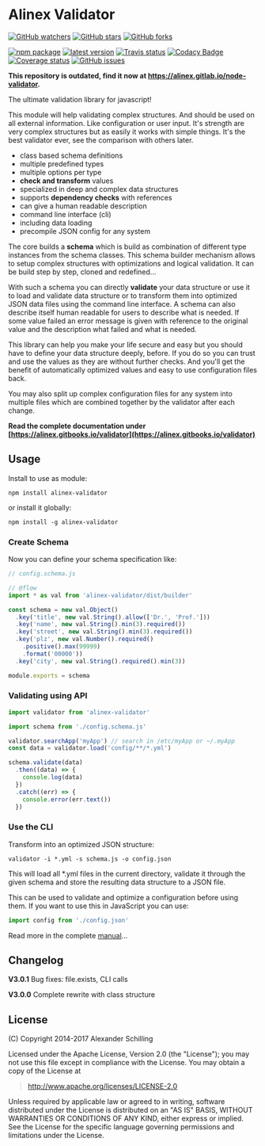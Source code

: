 # Alinex Validator

[![GitHub watchers](
  https://img.shields.io/github/watchers/alinex/node-validator.svg?style=social&label=Watch&maxAge=86400)](
  https://github.com/alinex/node-validator/subscription)
[![GitHub stars](
  https://img.shields.io/github/stars/alinex/node-validator.svg?style=social&label=Star&maxAge=86400)](
  https://github.com/alinex/node-validator)
[![GitHub forks](
  https://img.shields.io/github/forks/alinex/node-validator.svg?style=social&label=Fork&maxAge=86400)](
  https://github.com/alinex/node-validator)

[![npm package](
  https://img.shields.io/npm/v/alinex-validator.svg?maxAge=86400&label=latest%20version)](
  https://www.npmjs.com/package/alinex-validator)
[![latest version](
  https://img.shields.io/npm/l/alinex-validator.svg?maxAge=86400)](
  #license)
[![Travis status](
  https://img.shields.io/travis/alinex/node-validator.svg?maxAge=86400&label=test)](
  https://travis-ci.org/alinex/node-validator)
[![Codacy Badge](
  https://api.codacy.com/project/badge/Grade/6f53f689f1c447f3a9ce2ee8a3463fcb)](
  https://www.codacy.com/app/alinex/node-validator/dashboard)
[![Coverage status](
  https://img.shields.io/coveralls/alinex/node-validator.svg?maxAge=86400)](
  https://coveralls.io/r/alinex/node-validator)
[![GitHub issues](
  https://img.shields.io/github/issues/alinex/node-validator.svg?maxAge=86400)](
  https://github.com/alinex/node-validator/issues)

**This repository is outdated, find it now at https://alinex.gitlab.io/node-validator.**

The ultimate validation library for javascript!

This module will help validating complex structures. And should be used on all external information.
Like configuration or user input. It's strength are very complex structures but as easily it works
with simple things. It's the best validator ever, see the comparison with others later.

- class based schema definitions
- multiple predefined types
- multiple options per type
- __check and transform__ values
- specialized in deep and complex data structures
- supports __dependency checks__ with references
- can give a human readable description
- command line interface (cli)
- including data loading
- precompile JSON config for any system

The core builds a __schema__ which is build as combination of different type instances from the schema
classes. This schema builder mechanism allows to setup complex structures with optimizations
and logical validation. It can be build step by step, cloned and redefined...

With such a schema you can directly __validate__ your data structure or use it to load and validate
data structure or to transform them into optimized JSON data files using the command line interface.
A schema can also describe itself human readable for users to describe what is needed.
If some value failed an error message is given with reference to the original value and the
description what failed and what is needed.

This library can help you make your life secure and easy but you should have to
define your data structure deeply, before. If you do so
you can trust and use the values as they are without further checks.
And you'll get the benefit of automatically optimized values and easy to use configuration files back.

You may also split up complex configuration files for any system into multiple files which are
combined together by the validator after each change.

__Read the complete documentation under
[https://alinex.gitbooks.io/validator](https://alinex.gitbooks.io/validator)__


## Usage

Install to use as module:

    npm install alinex-validator

or install it globally:

    npm install -g alinex-validator


### Create Schema

Now you can define your schema specification like:

```js
// config.schema.js

// @flow
import * as val from 'alinex-validator/dist/builder'

const schema = new val.Object()
  .key('title', new val.String().allow(['Dr.', 'Prof.']))
  .key('name', new val.String().min(3).required())
  .key('street', new val.String().min(3).required())
  .key('plz', new val.Number().required()
    .positive().max(99999)
    .format('00000'))
  .key('city', new val.String().required().min(3))

module.exports = schema
```

### Validating using API

```js
import validator from 'alinex-validator'

import schema from './config.schema.js'

validator.searchApp('myApp') // search in /etc/myApp or ~/.myApp
const data = validator.load('config/**/*.yml')

schema.validate(data)
  .then((data) => {
    console.log(data)
  })
  .catch((err) => {
    console.error(err.text())
  })
```

### Use the CLI

Transform into an optimized JSON structure:

    validator -i *.yml -s schema.js -o config.json

This will load all *.yml files in the current directory, validate it through the given schema and
store the resulting data structure to a JSON file.

This can be used to validate and optimize a configuration before using them. If you want to use this
in JavaScript you can use:

```js
import config from './config.json'
```

Read more in the complete [manual](https://alinex.gitbooks.io/validator)...


## Changelog

__V3.0.1__ Bug fixes: file.exists, CLI calls

__V3.0.0__ Complete rewrite with class structure


## License

(C) Copyright 2014-2017 Alexander Schilling

Licensed under the Apache License, Version 2.0 (the "License");
you may not use this file except in compliance with the License.
You may obtain a copy of the License at

>  <http://www.apache.org/licenses/LICENSE-2.0>

Unless required by applicable law or agreed to in writing, software
distributed under the License is distributed on an "AS IS" BASIS,
WITHOUT WARRANTIES OR CONDITIONS OF ANY KIND, either express or implied.
See the License for the specific language governing permissions and
limitations under the License.
